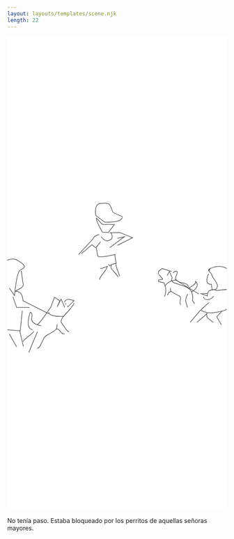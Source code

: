 ```yaml
---
layout: layouts/templates/scene.njk
length: 22
---
```

<svg class="grow-0 h-full" xmlns="http://www.w3.org/2000/svg" xml:space="preserve" stroke-miterlimit="10" viewBox="0 0 390 844">
<g class="outer">
</g>
<g class="inner">
<path fill="#fff" d="M0 0h390v844H0V0Z"/><clipPath id="a"><path d="M0 0h390v844H0z"/></clipPath><g clip-path="url(#a)"><path fill="#4b4b4b" d="M178.188 408.188c-2.648.973-5.269 2.053-7.938 2.968-.901.309-1.978.823-2.938.875-.607.034-1.248-.215-1.843-.312a.483.483 0 0 0-.563.406.483.483 0 0 0 .406.563c.677.11 1.37.383 2.063.343.437-.025 1.037-.235 1.406-.343a54.804 54.804 0 0 0 2.719-.876c2.373-.831 4.701-1.761 7.062-2.624a.535.535 0 0 0-.374-1ZM193.75 402.844c-2.58.676-5.213 1.19-7.719 2.125-.615.229-1.182.462-1.719.843-.28.2-.577.47-.843.688-.265.217-.534.426-.813.625-.689.492-.507.564-.968-.187-.126-.206-.255-.386-.376-.594-.12-.209-.228-.445-.343-.656-.117-.216-.227-.41-.344-.626-.133-.243-.444-.351-.687-.218a.504.504 0 0 0-.188.687c.236.434.441.884.688 1.313.255.444.663 1.295 1.156 1.562.65.352 1.122-.112 1.625-.468 1.057-.75 1.918-1.548 3.156-2 2.479-.906 5.108-1.4 7.656-2.063a.504.504 0 0 0 .375-.625c-.074-.284-.372-.48-.656-.406Z"/><path fill="#4b4b4b" d="M177.281 409.031a.505.505 0 0 0-.437.563c.161 1.106-.393 2.209-.906 3.156-.873 1.61-1.955 3.078-3.063 4.531-2.242 2.941-4.772 5.78-6.75 8.907-.419.661-.835 1.304-1.25 1.968-.227.364-.508.692-.656 1.094-.352.953-.377 2.001-.563 3-.053.288.118.571.406.625a.546.546 0 0 0 .626-.437c.174-.941.172-1.914.5-2.813.255-.701.82-1.275 1.218-1.906.669-1.06 1.331-2.067 2.094-3.063 2.004-2.616 4.064-5.176 6-7.844 1.38-1.901 3.687-4.872 3.344-7.374a.483.483 0 0 0-.563-.407ZM191 387.25a.506.506 0 0 0-.438.562c.568 4.969 1.302 9.887 2.157 14.813.05.289.336.488.625.437.289-.05.456-.336.406-.624-.859-4.905-1.618-9.803-2.188-14.75a.504.504 0 0 0-.562-.438ZM192.969 404.375c-.273.051-.426.321-.375.594.322 1.733.392 3.512.844 5.219.605 2.289 1.505 4.529 2.312 6.75 1.169 3.217 2.34 6.451 3.625 9.624.11.272.416.392.687.282a.522.522 0 0 0 .282-.688c-1.284-3.16-2.447-6.392-3.625-9.594-.806-2.188-1.709-4.366-2.313-6.624-.449-1.679-.525-3.45-.844-5.157a.511.511 0 0 0-.593-.406ZM184.281 405.562a.507.507 0 0 0-.343.626c.213.674.466 1.439.312 2.156-.098.457-.367.845-.438 1.312-.146.971.07 1.956.469 2.844.32.711.867 1.36 1.344 1.969a85.031 85.031 0 0 0 2.625 3.156c2.771 3.211 5.793 6.274 8.094 9.844a.55.55 0 0 0 .75.156.513.513 0 0 0 .156-.719c-2.515-3.887-5.86-7.214-8.875-10.718-.819-.952-1.653-1.902-2.406-2.907-.272-.362-.687-.832-.813-1.281-.133-.474-.293-.952-.375-1.438-.139-.83.402-1.463.5-2.25.104-.827-.128-1.626-.375-2.406a.507.507 0 0 0-.625-.344Z"/><path fill="none" stroke="#4b4b4b" stroke-linecap="butt" d="M169.193 334.333h21.338l-11.111 14.322-10.392-.563s-11.805-21.515-10.767-24.951l10.932 11.192ZM166.981 356.149s6.778 11.132 15.036 5.992c0 0 8.13-1.399 2.361-13.101M195.827 358.942l12.251-2.793-26.061 19.537M158.261 375.991l2.337 13.783c.193 5.665 31.72-2.143 31.72-2.143M163.271 352.409s-8.507.617-11.686 8.575l-24.892 26.759M165.608 365.272l-8.012 10.414-7.346-5.207-18.361 15.621"/><path fill="none" stroke="#4b4b4b" stroke-linecap="butt" d="m182.017 349.04 17.835-.385 22.912 9.26-26.937 13.66M173.161 330.259l-15.932-12.092s-3.9-20.917 8.851-21.161c12.751-.244 15.196-4.114 21.242 15.115.457 1.453 16.817 8.061 16.817 8.061s4.92 11.155-30.978 10.077Z"/><g fill="none" stroke="#4b4b4b" stroke-linecap="butt"><path d="m284.067 425.448 4.037-7.676 5.047 11.514s-3.644 4.883 2.019 8.06c5.662 3.176 28.543 6.903 32.292 16.502 3.749 9.6 1.514 15.352 1.514 15.352l4.036 6.141M269.433 423.144l7.064 8.443-7.565 1.537-.197 2.911 9.78 2.077s.193.457 2.525 7.677c2.331 7.22-1.514 16.887-1.514 16.887M289.537 447.3s2.144 6.516-.426 6.931c-2.57.415-4.541 6.14-4.541 6.14M290.625 453.079s9.421 5.823 15.137 8.444c5.715 2.62-1.567 10.674 2.522 15.735"/><path d="M320.901 458.454c-2.726 3.315-4.035 11.514-4.035 11.514l3.53 11.897M322.919 447.324s14.376-7.847 11.603-11.131c-2.773-3.285 12.323 5.59-6.557 18.039M294.663 420.843s1.104-3.05 5.55-3.455c4.447-.404 0 8.444 0 8.444s-3.65 4.71 2.521 9.209c6.171 4.499 17.047 1.615 19.682 10.364M268.426 422.761l.309-4.989 6.528-5.082 16.747 5.181"/><path d="M280.535 443.486s6.617-10.649 20.185-9.978"/></g><path fill="none" stroke="#4b4b4b" stroke-linecap="butt" d="M370.839 450.369s-6.478-.766-10.944 1.422c-4.465 2.187-4.377 9.592-4.377 9.592l-10.946-3.91 10.946-.709M348.715 462.464s.085 5.607 7.054 5.522c6.968-.085 11.162-6.35 11.162-6.35M358.361 473.243l-14.743 13.429s9.493 5.852 20.829 4.882c3.3-.283 23.166-3.241 25.553-6.706 5.812-8.435 10.03-34.408 0-34.608"/><path fill="#4b4b4b" d="M377.656 408.531a35.98 35.98 0 0 0-7.25.469c-1.608.267-.012.004-10.062 3.219-.011.005.01.025 0 .031-1.964 1.217-1.337.725-1.938 1.219-3.172 2.608 1.034 5.638 2.782 7.562.389.43.775.9 1.062 1.407.489.863.755 1.757 1.094 2.687.458 1.257.987 2.451 1.687 3.594 2.311 3.773 5.289 7.176 7.094 11.25.551 1.243 1.058 2.671.969 4.062-.067 1.042-.703 2.599-1.188 3.531-.166.32-.294.555-.562.782-.767.648-2.753 1.468-2 2.781.738 1.288 3.539 1.058 4.812 1.031 1.656-.034 3.233-.534 4.875-.687 3.758-.35 7.54-.517 11.281-1.031 1.945-.268 4.242-.499 6-1.5 1.664-.948 1.045-2.312.626-3.782-.216-.755-.268-1.539-.407-2.312-.587-3.275-1.29-6.469-.843-9.813.337-2.523 1.025-5.006 1.093-7.562.059-2.201-.313-4.452-1.125-6.5-2.912-7.345-10.524-10.143-18-10.438Zm.782 1.094c7.083.464 14.179 3.321 16.531 10.531.551 1.69.796 3.504.75 5.282-.066 2.517-.766 4.951-1.094 7.437-.531 4.026.458 8.029 1.187 11.969.228 1.231 1.309 2.55-.187 3.281-1.115.545-2.455.787-3.656 1-1.882.334-3.786.539-5.688.719-2.035.193-4.086.341-6.125.5-.823.064-1.654.112-2.468.25-.952.161-1.88.421-2.844.5-.775.063-1.567.045-2.344.031-.478-.009-2.094-.022-2.312-.594-.052-.135.562-.516.624-.562.498-.362 1.051-.667 1.469-1.125.716-.784.99-1.933 1.344-2.906.137-.378.321-.762.406-1.157.674-3.105-1.674-6.829-3.219-9.281-1.152-1.829-2.41-3.587-3.624-5.375-.552-.811-1.163-1.633-1.626-2.5a22.117 22.117 0 0 1-1.281-2.844c-.397-1.093-.704-2.172-1.343-3.156-.977-1.502-2.431-2.621-3.594-3.969-1.226-1.419.011-.034 1.468-4.5 6.044-2.304 3.973-1.734 6.063-2.312 1.53-.423 3.084-.718 4.656-.938 2.183-.305 4.545-.436 6.907-.281Z"/><path fill="none" stroke="#4b4b4b" stroke-linecap="butt" d="M357.783 422s-9.521 19.456 4.904 18.664l1.634 10.94M342.916 487.293l-17.712 21.025M337.122 508.318l19.042-16.136M382.281 487.783l-9.933 10.758 8.28 14.178M353.683 492.184l1.653 7.821 10.77 8.313M298.167 432.346l42.37 25.792"/><path fill="#4b4b4b" d="M84.469 463.656c-.34-.111-.687-.076-1 .282-.298.339-.43.833-.594 1.25-.2.51-.393 1.02-.594 1.531-.2.51-.393 1.021-.594 1.531-.8 2.042-1.605 4.083-2.406 6.125-.204.521-.456 1.029-.625 1.563-.12.378-.095.77-.187 1.156a11.29 11.29 0 0 1-.844 2.312c-1.869 3.817-4.686 7.029-7 10.563-3.099 4.731-6.359 9.349-9.875 13.781-2.304 2.904-4.682 5.891-7.594 8.219-.217.173-.267.47-.093.687a.52.52 0 0 0 .718.094c3.316-2.652 6.004-6.105 8.594-9.438 3.216-4.137 6.222-8.43 9.094-12.812 2.339-3.569 5.171-6.77 7.062-10.625.392-.799.73-1.665.938-2.531.086-.362.042-.74.156-1.094.333-1.033.821-2.021 1.219-3.031.602-1.531 1.179-3.063 1.781-4.594.2-.51.424-1.021.625-1.531.2-.51.393-1.021.594-1.532.11-.278.193-.661.375-.906.182.088.367.232.531.344.423.29.827.585 1.25.875.782.535 1.562 1.058 2.344 1.594l1.187.812c.782.536 1.562 1.059 2.344 1.594.193.132.748.367.75.625.003.285-.23.645-.344.906-.195.448-.398.896-.594 1.344-.781 1.791-1.561 3.553-2.343 5.344l-.75 1.718c-.006.014-.026.136-.063.219-.02.047-.007.068-.031.125-.017.034-.045.06-.063.094-.003.007.006.021 0 .031-.07.18-.16.356-.124.375.287.157.617.213.937.282.016.003.053-.076.094-.157l.031-.062c.018-.043.044-.082.063-.125.187-.378.377-.747.562-1.125.581-1.188 1.17-2.375 1.75-3.563.58-1.188 1.138-2.406 1.719-3.594.29-.593.584-1.187.875-1.781.314-.642.654-1.263.969-1.906.101-.208.179-.417.28-.625.09.209.162.416.25.625.268.629.546 1.277.813 1.906.253.594.497 1.188.75 1.781.506 1.188 1.026 2.375 1.531 3.563.759 1.782 1.492 3.562 2.251 5.344.114.27.448.396.718.281a.558.558 0 0 0 .282-.719c-1.517-3.563-3.046-7.124-4.563-10.687-.253-.594-.497-1.188-.75-1.782-.252-.592-.543-1.762-1.375-1.656-.694.089-.952 1.111-1.219 1.656l-.812 1.657c-.23-.403-.623-.68-1-.938l-1.188-.812c-1.564-1.07-3.123-2.15-4.687-3.219-.391-.267-.765-.514-1.156-.781-.295-.202-.63-.452-.97-.563ZM110.188 467.281c-3.163-.278-6.233.251-8.188 3.281a6.585 6.585 0 0 0-.781 1.626c-.081.265.047.544.312.624.266.081.545-.046.625-.312.035.059.06.068.094.125-.021-.04-.041-.12-.062-.156-.042-.071.159-.471.187-.531.209-.454.465-.894.781-1.282 1.289-1.581 3.013-2.342 5.032-2.406 2.455-.078 4.922.477 7.281 1.094.735.192 1.461.398 2.187.625.022.006.042.024.063.031-.122.12-.254.223-.375.344-.618.611-1.257 1.232-1.875 1.844-1.894 1.873-3.764 3.749-5.657 5.624-.473.469-.891 1.788-1.437 1.407-2.505-1.748.013 0-1.406 1.406a.53.53 0 1 0 .75.75c3.309-3.284 6.599-6.557 9.906-9.844.407-.405.818-.808 1.219-1.219.088-.09.387-.332.344-.468-.069-.216-.229-.399-.344-.594-.077-.13-.75-.243-.875-.281-.388-.12-.849-.24-1.219-.344a45.877 45.877 0 0 0-3.406-.844c-1.034-.207-2.102-.407-3.156-.5Zm-7.938 5.344c.751 1.452 1.219 5.015 2.312 3.937 1.302-1.282.02-.08-2.312-3.937ZM118.688 473.875c-.278.007-.508.222-.5.5.042.663-.93 1.914-1.282 2.437-1.244 1.852-2.635 3.638-4.031 5.376a266.562 266.562 0 0 1-3.844 4.656c-.569.676-1.143 1.407-1.75 2.031-2.955 3.042-5.866 6.214-8.469 9.563-1.583 2.038-2.938 4.395-3.5 6.937-.177.802-.273 1.62-.156 2.437.203 1.407 1.255 2.298 2.031 3.407 1.55 2.21 2.983 4.508 4.532 6.719 1.375 1.962 2.768 3.961 4.437 5.687.833.861 1.773 1.729 2.938 2.094.28.087.569-.095.656-.375a.518.518 0 0 0-.344-.656c-1.241-.381-2.247-1.496-3.062-2.438-1.587-1.834-3.007-3.812-4.375-5.812-1.383-2.021-2.667-4.104-4.094-6.094-.624-.871-1.523-1.578-1.688-2.688-.195-1.316.243-2.696.72-3.906.846-2.152 2.106-3.97 3.562-5.75 2.396-2.929 5.029-5.632 7.562-8.438 2.213-2.449 4.301-5.035 6.344-7.624 1.337-1.695 2.663-3.421 3.813-5.25.429-.683 1.008-1.504 1-2.344a.473.473 0 0 0-.5-.469ZM87.063 519.688c-.278.009-.478.253-.47.531.01.277.223.478.5.469.658-.023 1.296 0 1.938.156 2.671.649 4.23 3.212 5.875 5.187.323.388.603.809.969 1.157.358.339.79.614 1.188.906.415.306.771.712 1.25.906.53.215 1.153.188 1.718.281.527.088 1.036.165 1.563.25a.546.546 0 0 0 .625-.437.516.516 0 0 0-.438-.594c-.527-.085-1.066-.168-1.593-.25-.49-.076-1.01-.066-1.47-.25-.396-.159-.687-.494-1.03-.75-.362-.269-.766-.503-1.094-.812-.842-.793-1.526-1.847-2.25-2.75-2.022-2.522-3.955-4.111-7.281-4Z"/><path fill="#4b4b4b" d="M88.75 511.875c-.272-.053-.54.103-.594.375-.517 2.652-.197 5.629-1.75 7.969-.48.724-1.261 1.318-1.937 1.843-1.35 1.049-2.804 1.967-4.25 2.876-2.64 1.658-5.322 3.218-8 4.812-1.8 1.071-3.84 2.081-5.375 3.531-1.047.989-1.816 2.311-2.5 3.563-2.38 4.351-3.988 9.105-6.688 13.281-1.035 1.601-2.278 3.483-4.281 3.875-.288.057-.495.337-.438.625a.524.524 0 0 0 .626.406c2.659-.534 4.309-3.139 5.593-5.312 2.438-4.125 4.015-8.68 6.375-12.844.565-.996 1.194-2.048 2.031-2.844 1.472-1.398 3.43-2.374 5.157-3.406 3.323-1.986 6.716-3.88 9.937-6.031 1.525-1.019 3.209-2.117 4.375-3.563 1.929-2.39 1.57-5.752 2.125-8.593.053-.273-.134-.51-.406-.563ZM53.656 524.75A.493.493 0 0 0 53 525c-5.175 12.133-10.161 24.342-15.125 36.562-.11.272.01.578.281.688.272.11.578-.01.688-.281 4.954-12.218 9.924-24.434 15.093-36.563a.506.506 0 0 0-.28-.656ZM47.469 524.031c-.243-.134-.553-.024-.688.219-.666 1.208-1.708 2.175-2.718 3.094-1.201 1.092-2.48 2.115-3.75 3.125-2.772 2.203-5.677 4.291-8.313 6.656-.852.764-1.871 1.515-2.625 2.375-.703.802-1.247 1.701-1.875 2.562-.173.237-.143.578.094.75a.543.543 0 0 0 .75-.124c.61-.837 1.163-1.72 1.843-2.5.724-.83 1.713-1.544 2.532-2.282 2.94-2.649 6.183-4.967 9.25-7.468 1.997-1.63 4.408-3.41 5.687-5.719a.505.505 0 0 0-.187-.688Z"/><path fill="none" stroke="#4b4b4b" stroke-linecap="butt" d="M60.508 514.495s-19.293-2.605-17.2-13.556c2.091-10.95-2.346-10.702-2.346-10.702s-10.894 28.18 3.906 31.393M101.228 497.662s-27.756 2.212-27.63-7.368"/><path fill="none" stroke="#4b4b4b" stroke-linecap="butt" d="m73.594 493.057-45.676-23.025s-.331-16.528-11.426-16.578c-11.096-.051 16.164-4.3 11.426-14.737l-3.137-22.104M26.623 487.531l-3.684 35.919-23.946-1.842M22.014 523.446l6.454 27.634M3.598 528.976l12.894 23.025M10.045 463.122l6.447 18.743h23.023"/><path fill="none" stroke="#4b4b4b" stroke-linecap="butt" d="m3.598 447.278 9.21 13.591s3.368-43.274 10.968-46.066c15.739-5.783-1.088-13.467-7.284-17.559-6.196-4.092-17.5 1.189-17.5 1.189"/></g>
</g>
</svg>

No tenía paso. Estaba bloqueado por los perritos de aquellas señoras mayores.